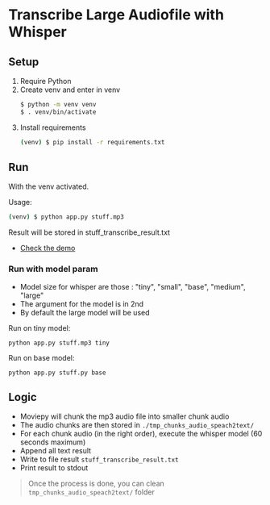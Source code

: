 # Transcribe Large Audiofile with Whisper

## Setup

1. Require Python
2. Create venv and enter in venv
    ```sh
    $ python -m venv venv
    $ . venv/bin/activate
    ```
3. Install requirements
    ```sh
    (venv) $ pip install -r requirements.txt
    ```

## Run

With the venv activated.

Usage:
```sh
(venv) $ python app.py stuff.mp3
```

Result will be stored in stuff_transcribe_result.txt

* [Check the demo](./DEMO.md)

### Run with model param


* Model size for whisper are those : "tiny", "small", "base", "medium", "large"
* The argument for the model is in 2nd
* By default the large model will be used

Run on tiny model:
```
python app.py stuff.mp3 tiny
```

Run on base model:
```
python app.py stuff.py base
```

## Logic

* Moviepy will chunk the mp3 audio file into smaller chunk audio
* The audio chunks are then stored in `./tmp_chunks_audio_speach2text/`
* For each chunk audio (in the right order), execute the whisper model (60 seconds maximum)
* Append all text result
* Write to file result `stuff_transcribe_result.txt`
* Print result to stdout

> Once the process is done, you can clean `tmp_chunks_audio_speach2text/` folder

